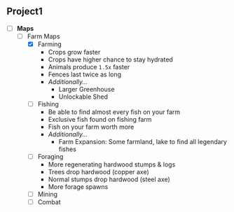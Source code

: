 ## Project1
- [ ] **Maps**
  - [ ] Farm Maps
    - [X] Farming
      - Crops grow faster
      - Crops have higher chance to stay hydrated
      - Animals produce ```1.5x``` faster
      - Fences last twice as long
      - _Additionally..._
        - Larger Greenhouse
        - Unlockable Shed
    - [ ] Fishing
      - Be able to find almost every fish on your farm
      - Exclusive fish found on fishing farm
      - Fish on your farm worth more
      - _Additionally..._
        - Farm Expansion: Some farmland, lake to find all legendary fishes
    - [ ] Foraging
      - More regenerating hardwood stumps & logs
      - Trees drop hardwood (copper axe)
      - Normal stumps drop hardwood (steel axe)
      - More forage spawns
    - [ ] Mining
    - [ ] Combat

